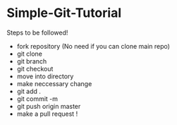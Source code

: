 # Simple-Git-Tutorial
Steps to be followed!

* fork repository (No need if you can clone main repo)
* git clone <link>
* git branch <branch name>
* git checkout <branch name> 
* move into directory
* make neccessary change
* git add .
* git commit -m <message about changes>
* git push origin master
* make a pull request !

